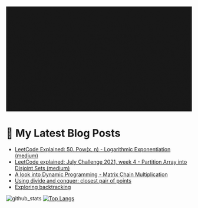
[![profile_banner](./banner.gif)]()

# 💬 My Latest Blog Posts
<!-- BLOG-POST-LIST:START -->
- [LeetCode Explained: 50. Pow&lpar;x, n&rpar; - Logarithmic Exponentiation &lpar;medium&rpar;](https://dev.to/kruzzy/leetcode-explained-50-pow-x-n-logarithmic-exponentiation-medium-3p1o)
- [LeetCode explained: July Challenge 2021, week 4 - Partition Array into Disjoint Sets &lpar;medium&rpar;](https://dev.to/kruzzy/leetcode-explained-july-challenge-2021-week-4-partition-array-into-disjoint-sets-medium-54ic)
- [A look into Dynamic Programming - Matrix Chain Multiplication](https://dev.to/kruzzy/a-look-into-dynamic-programming-matrix-chain-multiplication-34gb)
- [Using divide and conquer: closest pair of points](https://dev.to/kruzzy/using-divide-and-conquer-closest-pair-of-points-5e2g)
- [Exploring backtracking](https://dev.to/kruzzy/exploring-backtracking-25dp)
<!-- BLOG-POST-LIST:END -->

![github_stats](https://github-readme-stats.vercel.app/api?username=KruZZy&show_icons=true&theme=dark) 
[![Top Langs](https://github-readme-stats.vercel.app/api/top-langs/?username=KruZZy&langs_count=8&theme=dark&layout=compact)](https://github.com/anuraghazra/github-readme-stats)

<!--
**KruZZy/KruZZy** is a ✨ _special_ ✨ repository because its `README.md` (this file) appears on your GitHub profile.

Here are some ideas to get you started:

- 🔭 I’m currently working on ...
- 🌱 I’m currently learning ...
- 👯 I’m looking to collaborate on ...
- 🤔 I’m looking for help with ...
- 💬 Ask me about ...
- 📫 How to reach me: ...
- 😄 Pronouns: ...
- ⚡ Fun fact: ...
-->
